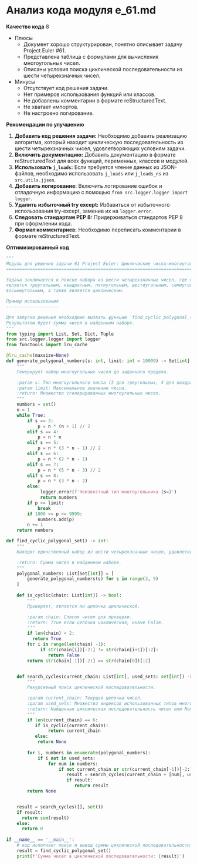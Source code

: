 # Анализ кода модуля e_61.md

**Качество кода**
8
-  Плюсы
    - Документ хорошо структурирован, понятно описывает задачу Project Euler #61.
    - Представлена таблица с формулами для вычисления многоугольных чисел.
    - Описаны условия поиска циклической последовательности из шести четырехзначных чисел.
-  Минусы
    - Отсутствует код решения задачи.
    - Нет примеров использования функций или классов.
    - Не добавлены комментарии в формате reStructuredText.
    - Не хватает импортов.
    - Не настроено логирование.

**Рекомендации по улучшению**

1.  **Добавить код решения задачи:** Необходимо добавить реализацию алгоритма, который находит циклическую последовательность из шести четырехзначных чисел, удовлетворяющих условиям задачи.
2.  **Включить документацию:**  Добавить  документацию в формате reStructuredText для всех функций, переменных, классов и модулей.
3.  **Использовать `j_loads`:**  Если требуется чтение данных из JSON-файлов, необходимо использовать `j_loads` или `j_loads_ns` из `src.utils.jjson`.
4.  **Добавить логирование:** Включить логирование ошибок и отладочную информацию с помощью `from src.logger.logger import logger`.
5. **Удалить избыточный try except:** Избавиться от избыточного использования try-except, заменив их на `logger.error`.
6.  **Следовать стандартам PEP 8:** Придерживаться стандартов PEP 8 при оформлении кода.
7. **Формат комментариев:** Необходимо переписать комментарии в формате reStructuredText.

**Оптимизированный код**

```python
"""
Модуль для решения задачи 61 Project Euler: Циклические числа-многоугольники.
=============================================================================

Задача заключается в поиске набора из шести четырехзначных чисел, где каждое число
является треугольным, квадратным, пятиугольным, шестиугольным, семиугольным и
восьмиугольным, а также является циклическим.

Пример использования
--------------------

Для запуска решения необходимо вызвать функцию `find_cyclic_polygonal_set`.
Результатом будет сумма чисел в найденном наборе.
"""
from typing import List, Set, Dict, Tuple
from src.logger.logger import logger
from functools import lru_cache

@lru_cache(maxsize=None)
def generate_polygonal_numbers(s: int, limit: int = 10000) -> Set[int]:
    """
    Генерирует набор многоугольных чисел до заданного предела.

    :param s: Тип многоугольного числа (3 для треугольных, 4 для квадратных и т.д.).
    :param limit: Максимальное значение числа.
    :return: Множество сгенерированных многоугольных чисел.
    """
    numbers = set()
    n = 1
    while True:
        if s == 3:
            p = n * (n + 1) // 2
        elif s == 4:
            p = n * n
        elif s == 5:
            p = n * (3 * n - 1) // 2
        elif s == 6:
            p = n * (2 * n - 1)
        elif s == 7:
            p = n * (5 * n - 3) // 2
        elif s == 8:
            p = n * (3 * n - 2)
        else:
             logger.error(f'Неизвестный тип многоугольника {s=}')
             return numbers
        if p >= limit:
            break
        if 1000 <= p <= 9999:
            numbers.add(p)
        n += 1
    return numbers

def find_cyclic_polygonal_set() -> int:
    """
    Находит единственный набор из шести четырехзначных чисел, удовлетворяющих условиям задачи.

    :return: Сумма чисел в найденном наборе.
    """
    polygonal_numbers: List[Set[int]] = [
        generate_polygonal_numbers(s) for s in range(3, 9)
    ]
    
    def is_cyclic(chain: List[int]) -> bool:
        """
        Проверяет, является ли цепочка циклической.

        :param chain: Список чисел для проверки.
        :return: True если цепочка циклическая, иначе False.
        """
        if len(chain) < 2:
          return True
        for i in range(len(chain) -1):
             if str(chain[i])[-2:] != str(chain[i+1])[:2]:
                return False
        return str(chain[-1])[-2:] == str(chain[0])[:2]


    def search_cycles(current_chain: List[int], used_sets: set[int]) -> List[int]:
        """
        Рекурсивный поиск циклической последовательности.

        :param current_chain: Текущая цепочка чисел.
        :param used_sets: Множество индексов использованных типов многоугольных чисел.
        :return: Найденная циклическая последовательность чисел или None.
        """
        if len(current_chain) == 6:
           if is_cyclic(current_chain):
                return current_chain
           else:
            return None
        
        for i, numbers in enumerate(polygonal_numbers):
            if i not in used_sets:
                for num in numbers:
                    if not current_chain or str(current_chain[-1])[-2:] == str(num)[:2]:
                       result = search_cycles(current_chain + [num], used_sets | {i})
                       if result:
                          return result
        return None


    result = search_cycles([], set())
    if result:
      return sum(result)
    else:
      return 0
    
if __name__ == '__main__':
    # код исполняет поиск и вывод суммы циклической последовательности.
    result = find_cyclic_polygonal_set()
    print(f'Сумма чисел в циклической последовательности: {result}')
```